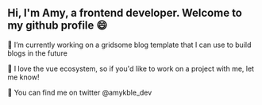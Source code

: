 ## Hi, I'm Amy, a frontend developer. Welcome to my github profile 😄

🔧 I’m currently working on a gridsome blog template that I can use to build blogs in the future

💚 I love the vue ecosystem, so if you'd like to work on a project with me, let me know!

🐣 You can find me on twitter @amykble_dev
